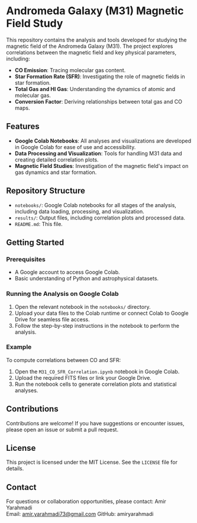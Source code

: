 # Andromeda Galaxy (M31) Magnetic Field Study

This repository contains the analysis and tools developed for studying the magnetic field of the Andromeda Galaxy (M31). The project explores correlations between the magnetic field and key physical parameters, including:

- **CO Emission**: Tracing molecular gas content.
- **Star Formation Rate (SFR)**: Investigating the role of magnetic fields in star formation.
- **Total Gas and HI Gas**: Understanding the dynamics of atomic and molecular gas.
- **Conversion Factor**: Deriving relationships between total gas and CO maps.

## Features

- **Google Colab Notebooks**: All analyses and visualizations are developed in Google Colab for ease of use and accessibility.
- **Data Processing and Visualization**: Tools for handling M31 data and creating detailed correlation plots.
- **Magnetic Field Studies**: Investigation of the magnetic field's impact on gas dynamics and star formation.

## Repository Structure

- `notebooks/`: Google Colab notebooks for all stages of the analysis, including data loading, processing, and visualization.
- `results/`: Output files, including correlation plots and processed data.
- `README.md`: This file.

## Getting Started

### Prerequisites
- A Google account to access Google Colab.
- Basic understanding of Python and astrophysical datasets.

### Running the Analysis on Google Colab
1. Open the relevant notebook in the `notebooks/` directory.
2. Upload your data files to the Colab runtime or connect Colab to Google Drive for seamless file access.
3. Follow the step-by-step instructions in the notebook to perform the analysis.

### Example
To compute correlations between CO and SFR:
1. Open the `M31_CO_SFR_Correlation.ipynb` notebook in Google Colab.
2. Upload the required FITS files or link your Google Drive.
3. Run the notebook cells to generate correlation plots and statistical analyses.

## Contributions
Contributions are welcome! If you have suggestions or encounter issues, please open an issue or submit a pull request.

## License
This project is licensed under the MIT License. See the `LICENSE` file for details.

## Contact
For questions or collaboration opportunities, please contact:
Amir Yarahmadi  
Email: amir.yarahmadi73@gmail.com
GitHub: amiryarahmadi 
